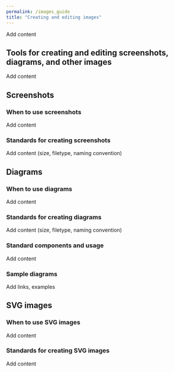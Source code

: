 ```yaml
---
permalink: /images_guide
title: "Creating and editing images"
---
```


Add content

## Tools for creating and editing screenshots, diagrams, and other images

Add content

## Screenshots

### When to use screenshots

Add content

### Standards for creating screenshots

Add content (size, filetype, naming convention)

## Diagrams

### When to use diagrams

Add content

### Standards for creating diagrams

Add content (size, filetype, naming convention)

### Standard components and usage

Add content

### Sample diagrams

Add links, examples

## SVG images

### When to use SVG images

Add content

### Standards for creating SVG images

Add content